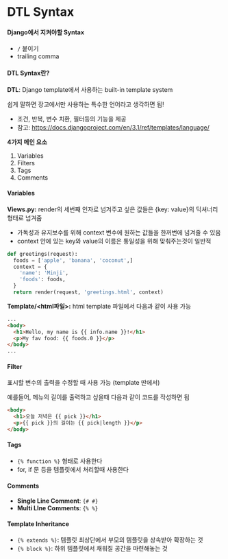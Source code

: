 # DTL Syntax

#### Django에서 지켜야할 Syntax

- `/` 붙이기
- trailing comma

#### DTL Syntax란?

**DTL**: Django template에서 사용하는 built-in template system

쉽게 말하면 장고에서만 사용하는 특수한 언어라고 생각하면 됨!

- 조건, 반복, 변수 치환, 필터등의 기능을 제공
- 참고: https://docs.djangoproject.com/en/3.1/ref/templates/language/

**4가지 메인 요소**

1. Variables
2. Filters
3. Tags
4. Comments

#### Variables

**Views.py:** render의 세번째 인자로 넘겨주고 싶은 값들은 {key: value}의 딕셔너리 형태로 넘겨줌

- 가독성과 유지보수를 위해 context 변수에 원하는 값들을 한꺼번에 넘겨줄 수 있음
- context 안에 있는 key와 value의 이름은 통일성을 위해 맞춰주는것이 일반적

```python
def greetings(request):
  foods = ['apple', 'banana', 'coconut',]
  context = {
    'name': 'Minji',
    'foods': foods,
  }
  return render(request, 'greetings.html', context)
```

**Template/<html파일>:** html template 파일에서 다음과 같이 사용 가능

```html
...
<body>
  <h1>Hello, my name is {{ info.name }}!</h1>
  <p>My fav food: {{ foods.0 }}</p>
</body>
...
```



#### Filter

표시할 변수의 출력을 수정할 때 사용 가능 (template 딴에서)

예를들어, 메뉴의 길이를 출력하고 싶을때 다음과 같이 코드를 작성하면 됨

```html
<body>
  <h1>오늘 저녁은 {{ pick }}</h1>
  <p>{{ pick }}의 길이는 {{ pick|length }}</p>
</body>
```



#### Tags

- `{% function %}` 형태로 사용한다
- for, if 문 등을 템플릿에서 처리할때 사용한다



#### Comments

- **Single Line Comment**: `{# #}`
- **Multi LIne Comments**: `{% %}`



#### Template Inheritance

- `{% extends %}`: 템플릿 최상단에서 부모의 템플릿을 상속받아 확장하는 것
- `{% block %}`: 하위 템플릿에서 채워질 공간을 마련해놓는 것